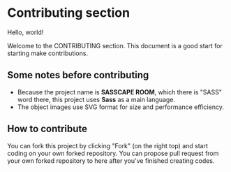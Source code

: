 # Contributing section

Hello, world!

Welcome to the CONTRIBUTING section. This document is a good start for starting make contributions.

## Some notes before contributing
- Because the project name is **SASSCAPE ROOM**, which there is "SASS" word there, this project uses **Sass** as a main language.
- The object images use SVG format for size and performance efficiency.

## How to contribute
You can fork this project by clicking "Fork" (on the right top) and start coding on your own forked repository. You can propose pull request from your own forked repository to here after you've finished creating codes.
